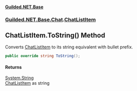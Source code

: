 #### [Guilded.NET.Base](Guilded_NET_Base.md 'Guilded.NET.Base')
### [Guilded.NET.Base.Chat](Guilded_NET_Base.md#Guilded_NET_Base_Chat 'Guilded.NET.Base.Chat').[ChatListItem](ChatListItem.md 'Guilded.NET.Base.Chat.ChatListItem')
## ChatListItem.ToString() Method
Converts [ChatListItem](ChatListItem.md 'Guilded.NET.Base.Chat.ChatListItem') to its string equivalent with bullet prefix.  
```csharp
public override string ToString();
```
#### Returns
[System.String](https://docs.microsoft.com/en-us/dotnet/api/System.String 'System.String')  
[ChatListItem](ChatListItem.md 'Guilded.NET.Base.Chat.ChatListItem') as string
